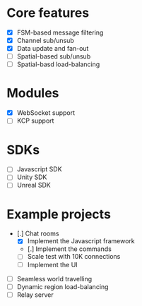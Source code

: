 # Core features
- [x] FSM-based message filtering
- [x] Channel sub/unsub
- [x] Data update and fan-out
- [ ] Spatial-based sub/unsub
- [ ] Spatial-basd load-balancing

# Modules
- [x] WebSocket support
- [ ] KCP support

# SDKs
- [ ] Javascript SDK
- [ ] Unity SDK
- [ ] Unreal SDK

# Example projects
- [.] Chat rooms
    - [x] Implement the Javascript framework
    - [.] Implement the commands
    - [ ] Scale test with 10K connections
    - [ ] Implement the UI
- [ ] Seamless world travelling
- [ ] Dynamic region load-balancing
- [ ] Relay server